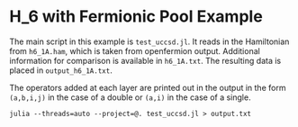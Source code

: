 # H_6 with Fermionic Pool Example

The main script in this example is `test_uccsd.jl`. It reads in the Hamiltonian from `h6_1A.ham`, which is taken from openfermion output. Additional information for comparison is available in `h6_1A.txt`. The resulting data is placed in `output_h6_1A.txt`.

The operators added at each layer are printed out in the output in the form `(a,b,i,j)` in the case of a double or `(a,i)` in the case of a single.

```
julia --threads=auto --project=@. test_uccsd.jl > output.txt
```
